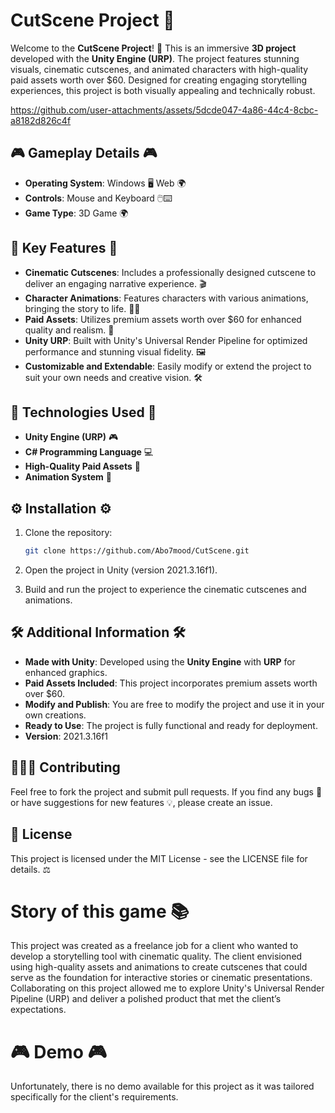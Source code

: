 # CutScene Project 🎥

Welcome to the **CutScene Project**! 🎥 This is an immersive **3D project** developed with the **Unity Engine (URP)**. The project features stunning visuals, cinematic cutscenes, and animated characters with high-quality paid assets worth over $60. Designed for creating engaging storytelling experiences, this project is both visually appealing and technically robust.


https://github.com/user-attachments/assets/5dcde047-4a86-44c4-8cbc-a8182d826c4f


## 🎮 Gameplay Details 🎮

- **Operating System**: Windows 🖥️  Web 🌍
- **Controls**: Mouse and Keyboard 🖱️⌨️
- **Game Type**: 3D Game 🌍

## 🌟 Key Features 🌟

- **Cinematic Cutscenes**: Includes a professionally designed cutscene to deliver an engaging narrative experience. 🎬
- **Character Animations**: Features characters with various animations, bringing the story to life. 🕺💃
- **Paid Assets**: Utilizes premium assets worth over $60 for enhanced quality and realism. 💎
- **Unity URP**: Built with Unity's Universal Render Pipeline for optimized performance and stunning visual fidelity. 🖼️
- **Customizable and Extendable**: Easily modify or extend the project to suit your own needs and creative vision. 🛠️

## 🔧 Technologies Used 🔧

- **Unity Engine (URP)** 🎮
- **C# Programming Language** 💻
- **High-Quality Paid Assets** 💎
- **Animation System** 🎥

## ⚙️ Installation ⚙️

1. Clone the repository:

   ```bash
   git clone https://github.com/Abo7mood/CutScene.git
   ```
2. Open the project in Unity (version 2021.3.16f1).
3. Build and run the project to experience the cinematic cutscenes and animations.

## 🛠️ Additional Information 🛠️

- **Made with Unity**: Developed using the **Unity Engine** with **URP** for enhanced graphics.
- **Paid Assets Included**: This project incorporates premium assets worth over $60.
- **Modify and Publish**: You are free to modify the project and use it in your own creations.
- **Ready to Use**: The project is fully functional and ready for deployment.
- **Version**: 2021.3.16f1

## 🧑‍🤝‍🧑 Contributing

Feel free to fork the project and submit pull requests. If you find any bugs 🐞 or have suggestions for new features 💡, please create an issue.

## 📜 License

This project is licensed under the MIT License - see the LICENSE file for details. ⚖️

# Story of this game 📚

This project was created as a freelance job for a client who wanted to develop a storytelling tool with cinematic quality. The client envisioned using high-quality assets and animations to create cutscenes that could serve as the foundation for interactive stories or cinematic presentations. Collaborating on this project allowed me to explore Unity's Universal Render Pipeline (URP) and deliver a polished product that met the client’s expectations.

# 🎮 Demo 🎮

Unfortunately, there is no demo available for this project as it was tailored specifically for the client's requirements.
